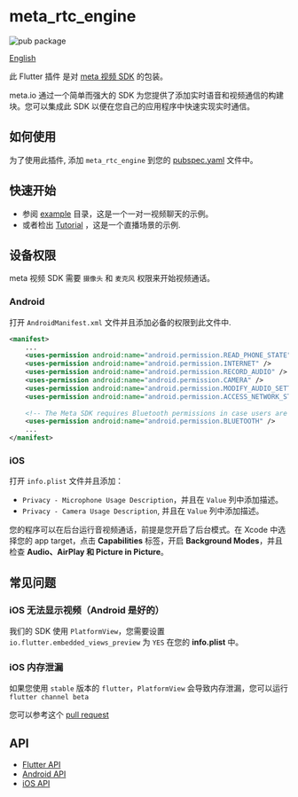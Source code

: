 # meta_rtc_engine

![pub package](https://img.shields.io/pub/v/meta_rtc_engine.svg?include_prereleases)

[English](README.md)

此 Flutter 插件 是对 [meta 视频 SDK](https://docs.wuji.co/cn/Video/API%20Reference/java/v3.0.1.1/index.html) 的包装。

meta.io 通过一个简单而强大的 SDK 为您提供了添加实时语音和视频通信的构建块。您可以集成此 SDK 以便在您自己的应用程序中快速实现实时通信。

## 如何使用

为了使用此插件, 添加 `meta_rtc_engine` 到您的 [pubspec.yaml](https://flutter.dev/docs/development/packages-and-plugins/using-packages) 文件中。

## 快速开始

* 参阅 [example](example) 目录，这是一个一对一视频聊天的示例。
* 或者检出 [Tutorial](https://github.com/meta-rti/Basic-Video-Call/tree/main/One-to-One-Video) ，这是一个直播场景的示例.

## 设备权限

meta 视频 SDK 需要 `摄像头` 和 `麦克风` 权限来开始视频通话。

### Android

打开 `AndroidManifest.xml` 文件并且添加必备的权限到此文件中.

```xml
<manifest>
    ...
    <uses-permission android:name="android.permission.READ_PHONE_STATE"/>
    <uses-permission android:name="android.permission.INTERNET" />
    <uses-permission android:name="android.permission.RECORD_AUDIO" />
    <uses-permission android:name="android.permission.CAMERA" />
    <uses-permission android:name="android.permission.MODIFY_AUDIO_SETTINGS" />
    <uses-permission android:name="android.permission.ACCESS_NETWORK_STATE" />
    
    <!-- The Meta SDK requires Bluetooth permissions in case users are using Bluetooth devices.-->
    <uses-permission android:name="android.permission.BLUETOOTH" />
    ...
</manifest>
```

### iOS

打开 `info.plist` 文件并且添加：

- `Privacy - Microphone Usage Description`，并且在 `Value` 列中添加描述。
- `Privacy - Camera Usage Description`, 并且在 `Value` 列中添加描述。

您的程序可以在后台运行音视频通话，前提是您开启了后台模式。在 Xcode 中选择您的 app target，点击 **Capabilities** 标签，开启 **Background Modes**，并且检查 **Audio、AirPlay 和 Picture in Picture**。

## 常见问题

### iOS 无法显示视频（Android 是好的）

我们的 SDK 使用 `PlatformView`，您需要设置 `io.flutter.embedded_views_preview` 为 `YES` 在您的 **info.plist** 中。

### iOS 内存泄漏

如果您使用 `stable` 版本的 `flutter`，`PlatformView` 会导致内存泄漏，您可以运行 `flutter channel beta`

您可以参考这个 [pull request](https://github.com/flutter/engine/pull/14326)

## API

* [Flutter API](https://docs.wuji.co/cn/Video/API%20Reference/java/v3.0.1.1/index.html)
* [Android API](https://docs.wuji.co/cn/Video/API%20Reference/java/v3.0.1.1/index.html)
* [iOS API](https://docs.wuji.co/cn/Video/API%20Reference/oc/v3.0.1.1/docs/headers/Meta-Objective-C-API-Overview.html)


